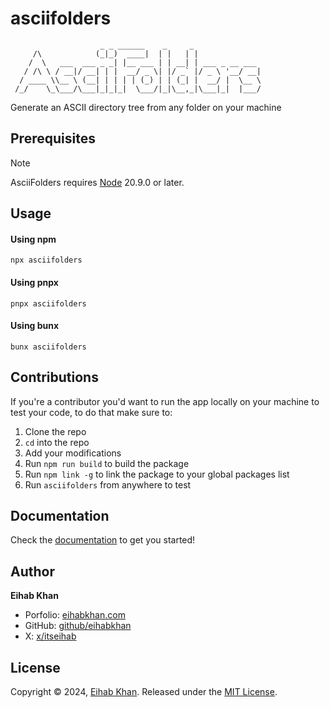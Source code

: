 # asciifolders

```
                    _ _ ______    _     _
     /\            (_|_)  ____|  | |   | |
    /  \   ___  ___ _ _| |__ ___ | | __| | ___ _ __ ___
   / /\ \ / __|/ __| | |  __/ _ \| |/ _` |/ _ \ '__/ __|
  / ____ \\__ \ (__| | | | | (_) | | (_| |  __/ |  \__ \
 /_/    \_\___/\___|_|_|_|  \___/|_|\__,_|\___|_|  |___/
```

Generate an ASCII directory tree from any folder on your machine

## Prerequisites
> [!Note]
> AsciiFolders requires [Node](https://nodejs.org/en) 20.9.0 or later.

## Usage

#### Using npm

```shell
npx asciifolders
```

#### Using pnpx

```shell
pnpx asciifolders
```

#### Using bunx

```shell
bunx asciifolders
```

## Contributions

If you're a contributor you'd want to run the app locally on your machine to test your code, to do that make sure to:

1. Clone the repo
2. `cd` into the repo
3. Add your modifications
4. Run `npm run build` to build the package
5. Run `npm link -g` to link the package to your global packages list
6. Run `asciifolders` from anywhere to test

## Documentation

Check the [documentation](https://asciifolders.com/docs) to get you started!

## Author

**Eihab Khan**

- Porfolio: [eihabkhan.com](https://eihabkhan.com)
- GitHub: [github/eihabkhan](https://github.com/eihabkhan)
- X: [x/itseihab](https://x.com/itseihab)

## License

Copyright © 2024, [Eihab Khan](https://eihabkhan.com).
Released under the [MIT License](LICENSE).
